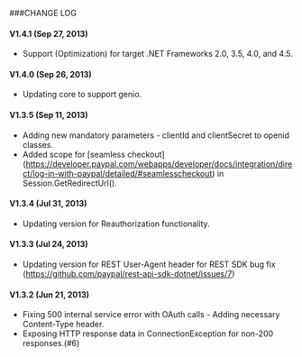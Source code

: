 ###CHANGE LOG

#### V1.4.1 (Sep 27, 2013)



   * Support (Optimization) for target .NET Frameworks 2.0, 3.5, 4.0, and 4.5.
   
#### V1.4.0 (Sep 26, 2013)

   * Updating core to support genio.

#### V1.3.5 (Sep 11, 2013)

   * Adding new mandatory parameters - clientId and clientSecret to openid classes.
   * Added scope for [seamless checkout] (https://developer.paypal.com/webapps/developer/docs/integration/direct/log-in-with-paypal/detailed/#seamlesscheckout) in Session.GetRedirectUrl().
   
#### V1.3.4 (Jul 31, 2013)

   * Updating version for Reauthorization functionality.
   
#### V1.3.3 (Jul 24, 2013)

   * Updating version for REST User-Agent header for REST SDK bug fix (https://github.com/paypal/rest-api-sdk-dotnet/issues/7) 

#### V1.3.2 (Jun 21, 2013)

   * Fixing 500 internal service error with OAuth calls - Adding necessary Content-Type header.
   * Exposing HTTP response data in ConnectionException for non-200 responses.(#6)

